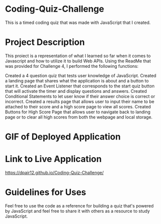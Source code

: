 # Coding-Quiz-Challenge
This is a timed coding quiz that was made with JavaScript that I created.

# Project Description
This proiect is a representation of what I learned so far when it comes to Javascript and how to utilize it to build Web APIs. Using the ReadMe that was provided for Challenge 4, I performed the following functions: 

Created a 4 question quiz that tests user knowledge of JavaScript.
Created a landing page that shares what the application is about and a button to start it. 
Created an Event Listener that corresponds to the start quiz button that will activate the timer and display questions and answers.
Created Conditional Statements to let user know if their answer choice is correct or incorrect.
Created a results page that allows user to input their name to be attached to their score and a high score page to view all scores.
Created Buttons for High Score Page that allows user to navigate back to landing page or to clear all high scores from both the webpage and local storage.

# GIF of Deployed Application

# Link to Live Application
https://dpair12.github.io/Coding-Quiz-Challenge/

# Guidelines for Uses
Feel free to use the code as a reference for building a quiz that's powered by JavaScript and feel free to share it with others as a resource to study JavaScript.